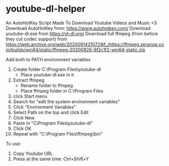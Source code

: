 # youtube-dl-helper
An AutoHotKey Script Made To Download Youtube Videos and Music <3
Download AutoHotKey from: https://www.autohotkey.com/
Download youtube-dl.exe from https://yt-dl.org/
Download full ffmpeg (from before they cut codec support) from https://web.archive.org/web/20200914210729if_/https://ffmpeg.zeranoe.com/builds/win64/static/ffmpeg-20200826-8f2c1f2-win64-static.zip


Add both to PATH environment variables
1.	Create folder C:\Program Files\youtube-dl
	*	Place youtube-dl.exe in it
2.	Extract ffmpeg
	*	Rename folder to ffmpeg
	*	Place ffmpeg folder in C:\Program Files
3.	click Start menu
4.	Search for "edit the system environment variables"
5.	Click "Environment Variables"
6.	Select Path on the top and click Edit
7.	Click New
8.	Paste in "C\Program Files\youtube-dl"
9.	Click OK
10.	Repeat with "C:\Program Files\ffmpeg\bin"

To use:
1.	Copy Youtube URL
2.	Press at the same time: Ctrl+Shift+Y